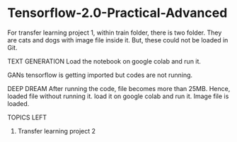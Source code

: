 # Tensorflow-2.0-Practical-Advanced

For transfer learning project 1, within train folder, there is two folder. They are cats and dogs with image file inside it. But, these could not be loaded in Git.

TEXT GENERATION
Load the notebook on google colab and run it.

GANs
tensorflow is getting imported but codes are not running.

DEEP DREAM
After running the code, file becomes more than 25MB. Hence, loaded file without running it. load it on google colab and run it. Image file is loaded.

TOPICS LEFT
1) Transfer learning project 2
